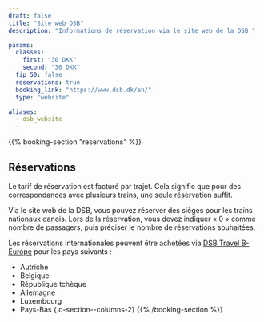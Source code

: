 ```yaml
---
draft: false
title: "Site web DSB"
description: "Informations de réservation via le site web de la DSB."

params:
  classes:
    first: "30 DKK"
    second: "30 DKK"
  fip_50: false
  reservations: true
  booking_link: "https://www.dsb.dk/en/"
  type: "website"

aliases:
  - dsb_website
---
```


{{% booking-section "reservations" %}}

## Réservations

Le tarif de réservation est facturé par trajet. Cela signifie que pour des correspondances avec plusieurs trains, une seule réservation suffit.

Via le site web de la DSB, vous pouvez réserver des sièges pour les trains nationaux danois. Lors de la réservation, vous devez indiquer « 0 » comme nombre de passagers, puis préciser le nombre de réservations souhaitées.

Les réservations internationales peuvent être achetées via [DSB Travel B-Europe](https://travel.b-europe.com/dsb-rail/en/reservation-only) pour les pays suivants :

- Autriche
- Belgique
- République tchèque
- Allemagne
- Luxembourg
- Pays-Bas
  {.o-section--columns-2}
  {{% /booking-section %}}
